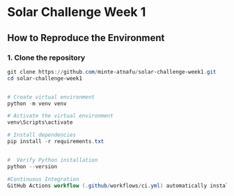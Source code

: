 # Solar Challenge Week 1

## How to Reproduce the Environment

### 1. Clone the repository
```powershell
git clone https://github.com/minte-atnafu/solar-challenge-week1.git
cd solar-challenge-week1


# Create virtual environment
python -m venv venv

# Activate the virtual environment
venv\Scripts\activate

# Install dependencies
pip install -r requirements.txt


#  Verify Python installation
python --version

#Continuous Integration
GitHub Actions workflow (.github/workflows/ci.yml) automatically installs dependencies and verifies the Python environment by running: